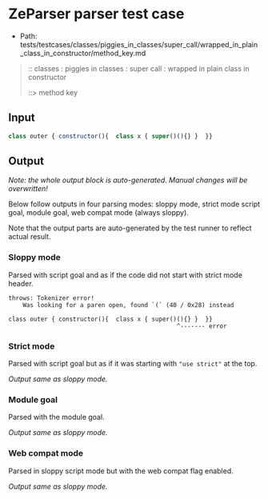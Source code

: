 # ZeParser parser test case

- Path: tests/testcases/classes/piggies_in_classes/super_call/wrapped_in_plain_class_in_constructor/method_key.md

> :: classes : piggies in classes : super call : wrapped in plain class in constructor
>
> ::> method key

## Input

`````js
class outer { constructor(){  class x { super()(){} }  }}
`````

## Output

_Note: the whole output block is auto-generated. Manual changes will be overwritten!_

Below follow outputs in four parsing modes: sloppy mode, strict mode script goal, module goal, web compat mode (always sloppy).

Note that the output parts are auto-generated by the test runner to reflect actual result.

### Sloppy mode

Parsed with script goal and as if the code did not start with strict mode header.

`````
throws: Tokenizer error!
    Was looking for a paren open, found `(` (40 / 0x28) instead

class outer { constructor(){  class x { super()(){} }  }}
                                               ^------- error
`````

### Strict mode

Parsed with script goal but as if it was starting with `"use strict"` at the top.

_Output same as sloppy mode._

### Module goal

Parsed with the module goal.

_Output same as sloppy mode._

### Web compat mode

Parsed in sloppy script mode but with the web compat flag enabled.

_Output same as sloppy mode._
